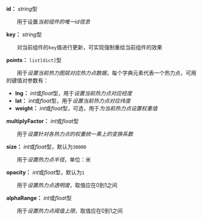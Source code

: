 **id：** *string*型

　　用于设置*当前组件的唯一id信息*

**key：** *string*型

　　对当前组件的`key`值进行更新，可实现强制重绘当前组件的效果

**points：** `list[dict]`型

　　用于*设置当前热力图层对应热力点数据*，每个字典元素代表一个热力点，可用的键值对参数有：

- **lng：** *int*或*float*型，用于*设置当前热力点对应经度*
- **lat：** *int*或*float*型，用于*设置当前热力点对应纬度*
- **weight：** *int*或*float*型，可选，用于*为当前热力点设置权重值*

**multiplyFactor：** *int*或*float*型

　　用于*设置针对各热力点的权重统一乘上的变换系数*

**size：** *int*或*float*型，默认为`30000`

　　用于*设置热力点半径*，单位：米

**opacity：** *int*或*float*型，默认为`1`

　　用于*设置热力点透明度*，取值应在0到1之间

**alphaRange：** *int*或*float*型

　　用于*设置热力点阈值上限*，取值应在0到1之间